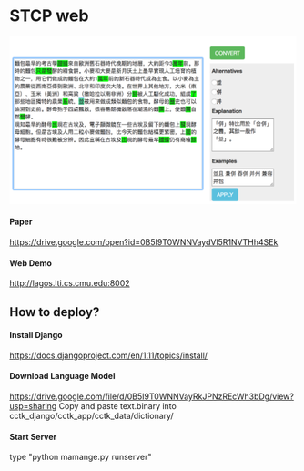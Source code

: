 # STCP web
![Screenshot](https://github.com/LargePanda/STCP_web/blob/master/cctk_app/cctk_data/screen.png)

#### Paper
https://drive.google.com/open?id=0B5I9T0WNNVaydVl5R1NVTHh4SEk

#### Web Demo
http://lagos.lti.cs.cmu.edu:8002

## How to deploy?

#### Install Django
https://docs.djangoproject.com/en/1.11/topics/install/

#### Download Language Model
https://drive.google.com/file/d/0B5I9T0WNNVayRkJPNzREcWh3bDg/view?usp=sharing
Copy and paste text.binary into cctk_django/cctk_app/cctk_data/dictionary/

#### Start Server
type "python mamange.py runserver"
